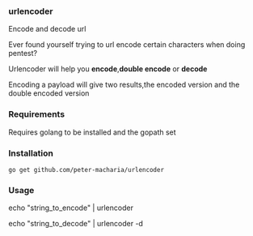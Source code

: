 ### urlencoder
Encode and decode url 


Ever found yourself trying to url encode certain characters when doing pentest?

Urlencoder will help you **encode**,**double encode** or **decode**

Encoding a payload will give two results,the encoded version and the double encoded version

### Requirements

Requires golang to be installed and the gopath set 

### Installation

```
go get github.com/peter-macharia/urlencoder

```

### Usage

echo "string_to_encode" | urlencoder

echo "string_to_decode" | urlencoder -d
